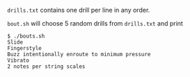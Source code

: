 

`drills.txt` contains one drill per line in any order.

`bout.sh` will choose 5 random drills from `drills.txt` and print


```
$ ./bouts.sh 
Slide
Fingerstyle
Buzz intentionally enroute to minimum pressure
Vibrato
2 notes per string scales

```
